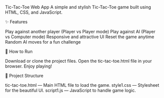 Tic-Tac-Toe Web App
A simple and stylish Tic-Tac-Toe game built using HTML, CSS, and JavaScript.

✨ Features

Play against another player (Player vs Player mode)
Play against AI (Player vs Computer mode)
Responsive and attractive UI
Reset the game anytime
Random AI moves for a fun challenge

🚀 How to Run

Download or clone the project files.
Open the tic-tac-toe.html file in your browser.
Enjoy playing!

📂 Project Structure

tic-tac-toe.html — Main HTML file to load the game.
style1.css — Stylesheet for the beautiful UI.
script1.js — JavaScript to handle game logic.
